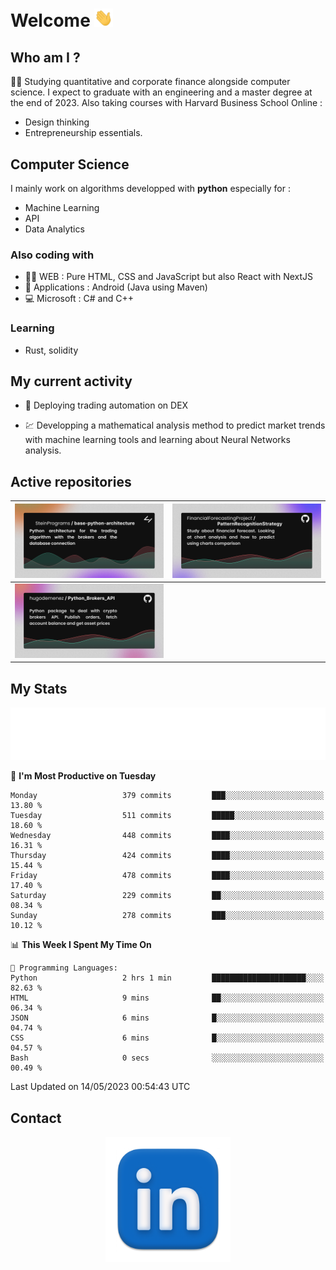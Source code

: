 # Welcome <img src="assets/hello.gif" width="30px"/>

## Who am I ?

:man_student: Studying quantitative and corporate finance alongside computer science.
I expect to graduate with an engineering and a master degree at the end of 2023.
Also taking courses with Harvard Business School Online :

* Design thinking
* Entrepreneurship essentials.

## Computer Science

I mainly work on algorithms developped with **python** especially for :

* Machine Learning
* API
* Data Analytics

### Also coding with

* :man_technologist: WEB : Pure HTML, CSS and JavaScript but also React with NextJS
* :iphone: Applications : Android (Java using Maven)
* :computer: Microsoft : C# and C++

### Learning

* Rust, solidity

## My current activity

* :rocket: Deploying trading automation on DEX

* :chart: Developping a mathematical analysis method to predict market trends with machine learning tools and learning about Neural Networks analysis.

## Active repositories

|[![Python Trading Algorithm](assets/base_python_architecture.png)](https://github.com/SteinPrograms/base-python-architecture)|[![Quantitative Prediction](assets/pattern_recognition_strategy.png)](https://github.com/FinancialForecastingProject/PatternRecognitionStrategy.git)|
| ------------- | ------------- |
|[![Broker SDK](assets/python_brokers_api.png)](https://github.com/hugodemenez/Python_Brokers_API)||

## My Stats

<p align=center>
<img src="metrics.plugin.wakatime.svg" alt="Metrics">
</p>

<!--START_SECTION:waka-->
📅 **I'm Most Productive on Tuesday** 

```text
Monday                   379 commits         ███░░░░░░░░░░░░░░░░░░░░░░   13.80 % 
Tuesday                  511 commits         █████░░░░░░░░░░░░░░░░░░░░   18.60 % 
Wednesday                448 commits         ████░░░░░░░░░░░░░░░░░░░░░   16.31 % 
Thursday                 424 commits         ████░░░░░░░░░░░░░░░░░░░░░   15.44 % 
Friday                   478 commits         ████░░░░░░░░░░░░░░░░░░░░░   17.40 % 
Saturday                 229 commits         ██░░░░░░░░░░░░░░░░░░░░░░░   08.34 % 
Sunday                   278 commits         ███░░░░░░░░░░░░░░░░░░░░░░   10.12 % 
```


📊 **This Week I Spent My Time On** 

```text
💬 Programming Languages: 
Python                   2 hrs 1 min         █████████████████████░░░░   82.63 % 
HTML                     9 mins              ██░░░░░░░░░░░░░░░░░░░░░░░   06.34 % 
JSON                     6 mins              █░░░░░░░░░░░░░░░░░░░░░░░░   04.74 % 
CSS                      6 mins              █░░░░░░░░░░░░░░░░░░░░░░░░   04.57 % 
Bash                     0 secs              ░░░░░░░░░░░░░░░░░░░░░░░░░   00.49 % 
```


 Last Updated on 14/05/2023 00:54:43 UTC
<!--END_SECTION:waka-->

## Contact

<p align=center >
<a href="https://www.linkedin.com/in/hugo-demenez/">
<picture>
  <source media="(prefers-color-scheme: dark)" srcset="assets/linkedin_light.png">
  <img height="200px" width="200px" alt="Linkedin link" src="assets/linkedin.png">
</picture>
</a>
</p>
